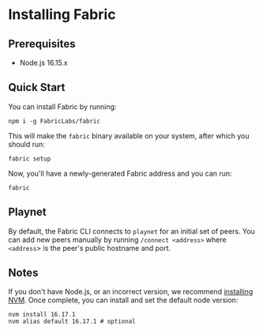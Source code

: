 # Installing Fabric
## Prerequisites
- Node.js 16.15.x

## Quick Start
You can install Fabric by running:
```
npm i -g FabricLabs/fabric
```

This will make the `fabric` binary available on your system, after which you should run:
```
fabric setup
```

Now, you'll have a newly-generated Fabric address and you can run:
```
fabric
```

## Playnet
By default, the Fabric CLI connects to `playnet` for an initial set of peers.  You can add new peers manually by running `/connect <address>` where `<address`> is the peer's public hostname and port.

## Notes
If you don't have Node.js, or an incorrect version, we recommend [installing NVM][installing-nvm].  Once complete, you can install and set the default node version:
```
nvm install 16.17.1
nvm alias default 16.17.1 # optional
```

[installing-nvm]: https://nvm.sh
